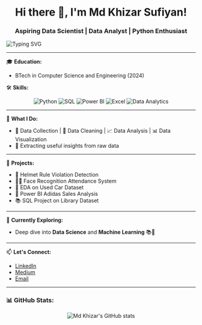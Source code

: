 <h1 align="center">Hi there 👋, I'm Md Khizar Sufiyan!</h1>
<h3 align="center">Aspiring Data Scientist | Data Analyst | Python Enthusiast</h3>

<img src="https://readme-typing-svg.herokuapp.com?font=Fira+Code&weight=700&size=24&pause=1000&center=true&vCenter=true&width=435&lines=Turning+data+into+insights+%F0%9F%94%AF;Learning+something+new+everyday+%F0%9F%8E%93;Data+Analytics+%7C+SQL+%7C+Python+%7C+Power+BI" alt="Typing SVG" />

---

🎓 **Education:**  
- BTech in Computer Science and Engineering (2024)

🛠️ **Skills:**  
<div align="center">
  
![Python](https://img.shields.io/badge/Python-3670A0?style=for-the-badge&logo=python&logoColor=white)
![SQL](https://img.shields.io/badge/SQL-025E8C?style=for-the-badge&logo=postgresql&logoColor=white)
![Power BI](https://img.shields.io/badge/Power%20BI-F2C811?style=for-the-badge&logo=powerbi&logoColor=black)
![Excel](https://img.shields.io/badge/Excel-217346?style=for-the-badge&logo=microsoft-excel&logoColor=white)
![Data Analytics](https://img.shields.io/badge/Data%20Analytics-FF6F61?style=for-the-badge)

</div>

---

🧠 **What I Do:**
- 🔎 Data Collection | 🧹 Data Cleaning | 📈 Data Analysis | 📊 Data Visualization
- 🚀 Extracting useful insights from raw data

---

📝 **Projects:**
- 🚦 Helmet Rule Violation Detection
- 🧑‍💼 Face Recognition Attendance System
- 🚗 EDA on Used Car Dataset
- 👟 Power BI Adidas Sales Analysis
- 📚 SQL Project on Library Dataset

---

🌟 **Currently Exploring:**
- Deep dive into **Data Science** and **Machine Learning** 📚🤖

---

📫 **Let's Connect:**
- [LinkedIn](https://www.linkedin.com/in/md-khizar-sufiyan/)
- [Medium](https://medium.com/@mohammedkhizar9527)
- [Email](mdkhizar9527@gmail.com)

---

### 📊 GitHub Stats:
<div align="center">
  
![Md Khizar's GitHub stats](https://github-readme-stats.vercel.app/api?username=your-username-here&show_icons=true&theme=tokyonight)

</div>


<!---
khizar9527/khizar9527 is a ✨ special ✨ repository because its `README.md` (this file) appears on your GitHub profile.
You can click the Preview link to take a look at your changes.
--->
